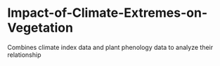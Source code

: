 # Impact-of-Climate-Extremes-on-Vegetation
Combines climate index data and plant phenology data to analyze their relationship
